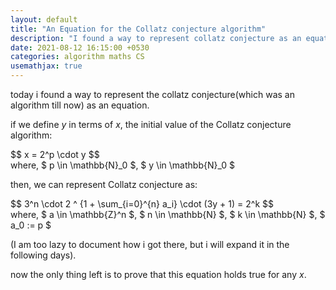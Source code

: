 ```yaml
---
layout: default
title: "An Equation for the Collatz conjecture algorithm"
description: "I found a way to represent collatz conjecture as an equation"
date: 2021-08-12 16:15:00 +0530
categories: algorithm maths CS
usemathjax: true
---
```


today i found a way to represent the collatz conjecture(which was an algorithm till now) as an equation.

if we define $y$ in terms of $x$, the initial value of the Collatz conjecture algorithm:

<div>
$$ x = 2^p \cdot y $$
</div>
where,  
    $ p \in \mathbb{N}_0 $,  
    $ y \in \mathbb{N}_0 $  

then, we can represent Collatz conjecture as:

<div>
$$ 3^n \cdot 2 ^ {1 + \sum_{i=0}^{n} a_i} \cdot (3y + 1) = 2^k $$

</div>
where,  
    $ a \in \mathbb{Z}^n $,  
    $ n \in \mathbb{N} $,  
    $ k \in \mathbb{N} $,  
    $ a_0 := p $  

(I am too lazy to document how i got there, but i will expand it in the following days).

now the only thing left is to prove that this equation holds true for any $x$.

